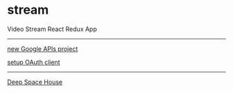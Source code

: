 # stream
Video Stream React Redux App

--------
[new Google APIs project](https://console.developers.google.com/projectcreate)

[setup OAuth client](https://console.developers.google.com/apis/credentials/oauthclient)

--------

[Deep Space House](https://youtu.be/P15NtXKEM-w?t=4427)

